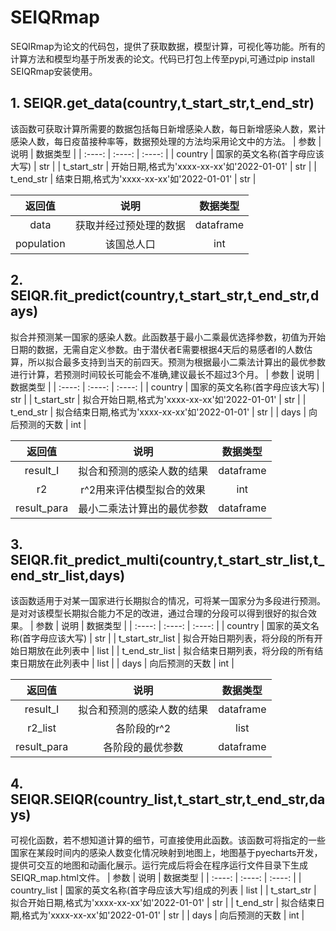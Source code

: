 # SEIQRmap
 SEQIRmap为论文的代码包，提供了获取数据，模型计算，可视化等功能。所有的计算方法和模型均基于所发表的论文。代码已打包上传至pypi,可通过pip install SEIQRmap安装使用。

## 1. SEIQR.get_data(country,t_start_str,t_end_str) 
该函数可获取计算所需要的数据包括每日新增感染人数，每日新增感染人数，累计感染人数，每日疫苗接种率等，数据预处理的方法均采用论文中的方法。 
| 参数 | 说明 | 数据类型 |
| :----: | :----: | :----: |
| country | 国家的英文名称(首字母应该大写) | str |
| t_start_str | 开始日期,格式为'xxxx-xx-xx'如'2022-01-01' | str | 
| t_end_str | 结束日期,格式为'xxxx-xx-xx'如'2022-01-01' | str |

| 返回值 | 说明 | 数据类型 |
| :----: | :----: | :----: |
| data | 获取并经过预处理的数据 | dataframe |
| population | 该国总人口 | int |

## 2. SEIQR.fit_predict(country,t_start_str,t_end_str,days)
拟合并预测某一国家的感染人数。此函数基于最小二乘最优选择参数，初值为开始日期的数据，无需自定义参数。由于潜伏者E需要根据4天后的易感者I的人数估算，所以拟合最多支持到当天的前四天。预测为根据最小二乘法计算出的最优参数进行计算，若预测时间较长可能会不准确,建议最长不超过3个月。
| 参数 | 说明 | 数据类型 |
| :----: | :----: | :----: |
| country | 国家的英文名称(首字母应该大写) | str |
| t_start_str | 拟合开始日期,格式为'xxxx-xx-xx'如'2022-01-01' | str | 
| t_end_str | 拟合结束日期,格式为'xxxx-xx-xx'如'2022-01-01' | str |
| days | 向后预测的天数 | int |

| 返回值 | 说明 | 数据类型 |
| :----: | :----: | :----: |
| result_I | 拟合和预测的感染人数的结果 | dataframe |
| r2 | r^2用来评估模型拟合的效果 | int |
| result_para | 最小二乘法计算出的最优参数 | dataframe |

## 3. SEIQR.fit_predict_multi(country,t_start_str_list,t_end_str_list,days)
该函数适用于对某一国家进行长期拟合的情况，可将某一国家分为多段进行预测。是对对该模型长期拟合能力不足的改进，通过合理的分段可以得到很好的拟合效果。
| 参数 | 说明 | 数据类型 |
| :----: | :----: | :----: |
| country | 国家的英文名称(首字母应该大写) | str |
| t_start_str_list | 拟合开始日期列表，将分段的所有开始日期放在此列表中 | list | 
| t_end_str_list | 拟合结束日期列表，将分段的所有结束日期放在此列表中 | list |
| days | 向后预测的天数 | int |

| 返回值 | 说明 | 数据类型 |
| :----: | :----: | :----: |
| result_I | 拟合和预测的感染人数的结果 | dataframe |
| r2_list | 各阶段的r^2 | list |
| result_para | 各阶段的最优参数 | dataframe |

## 4. SEIQR.SEIQR(country_list,t_start_str,t_end_str,days)
可视化函数，若不想知道计算的细节，可直接使用此函数。该函数可将指定的一些国家在某段时间内的感染人数变化情况映射到地图上，地图基于pyecharts开发，提供可交互的地图和动画化展示。运行完成后将会在程序运行文件目录下生成SEIQR_map.html文件。
| 参数 | 说明 | 数据类型 |
| :----: | :----: | :----: |
| country_list | 国家的英文名称(首字母应该大写)组成的列表 | list |
| t_start_str | 拟合开始日期,格式为'xxxx-xx-xx'如'2022-01-01' | str | 
| t_end_str | 拟合结束日期,格式为'xxxx-xx-xx'如'2022-01-01' | str |
| days | 向后预测的天数 | int |

